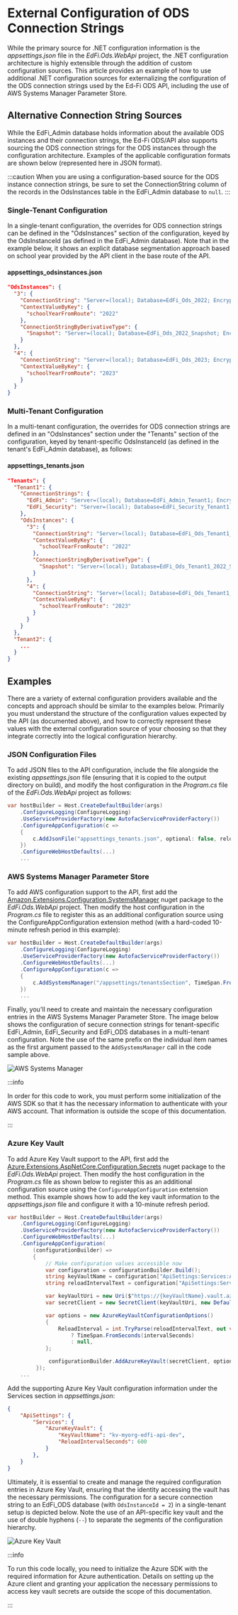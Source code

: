 # External Configuration of ODS Connection Strings

While the primary source for .NET configuration information is the
_appsettings.json_ file in the _EdFi.Ods.WebApi_ project, the .NET configuration
architecture is highly extensible through the addition of custom configuration
sources. This article provides an example of how to use additional .NET
configuration sources for externalizing the configuration of the ODS connection
strings used by the Ed-Fi ODS API, including the use of AWS Systems Manager
Parameter Store.

## Alternative Connection String Sources

While the EdFi\_Admin database holds information about the available ODS
instances and their connection strings, the Ed-Fi ODS/API also supports sourcing
the ODS connection strings for the ODS instances through the configuration
architecture. Examples of the applicable configuration formats are shown below
(represented here in JSON format).

:::caution
When you are using a configuration-based source for the ODS instance connection
strings, be sure to set the ConnectionString column of the records in the
OdsInstances table in the EdFi\_Admin database to `null`.
:::

### Single-Tenant Configuration

In a single-tenant configuration, the overrides for ODS connection strings can
be defined in the "OdsInstances" section of the configuration, keyed by the
OdsInstanceId (as defined in the EdFi\_Admin database). Note that in the example
below, it shows an explicit database segmentation approach based on school year
provided by the API client in the base route of the API.

#### appsettings\_odsinstances.json

```json
"OdsInstances": {
  "3": {
    "ConnectionString": "Server=(local); Database=EdFi_Ods_2022; Encrypt=False; Trusted_Connection=True; Application Name=EdFi.Ods.WebApi;",
    "ContextValueByKey": {
      "schoolYearFromRoute": "2022"
    },
    "ConnectionStringByDerivativeType": {
      "Snapshot": "Server=(local); Database=EdFi_Ods_2022_Snapshot; Encrypt=False; Trusted_Connection=True; Application Name=EdFi.Ods.WebApi;"
    }
  },
  "4": {
    "ConnectionString": "Server=(local); Database=EdFi_Ods_2023; Encrypt=False; Trusted_Connection=True; Application Name=EdFi.Ods.WebApi;",
    "ContextValueByKey": {
      "schoolYearFromRoute": "2023"
    }
  }
}
```

### Multi-Tenant Configuration

In a multi-tenant configuration, the overrides for ODS connection strings are
defined in an "OdsInstances" section under the "Tenants" section of the
configuration, keyed by tenant-specific OdsInstanceId (as defined in the
tenant's EdFi\_Admin database), as follows:

#### appsettings\_tenants.json

```json
"Tenants": {
  "Tenant1": {
    "ConnectionStrings": {
      "EdFi_Admin": "Server=(local); Database=EdFi_Admin_Tenant1; Encrypt=False; Trusted_Connection=True; Application Name=EdFi.Ods.WebApi;",
      "EdFi_Security": "Server=(local); Database=EdFi_Security_Tenant1; Encrypt=False; Trusted_Connection=True; Persist Security Info=True; Application Name=EdFi.Ods.WebApi;"
    },
    "OdsInstances": {
      "3": {
        "ConnectionString": "Server=(local); Database=EdFi_Ods_Tenant1_2022; Encrypt=False; Trusted_Connection=True; Application Name=EdFi.Ods.WebApi;",
        "ContextValueByKey": {
          "schoolYearFromRoute": "2022"
        },
        "ConnectionStringByDerivativeType": {
          "Snapshot": "Server=(local); Database=EdFi_Ods_Tenant1_2022_Snapshot; Encrypt=False; Trusted_Connection=True; Application Name=EdFi.Ods.WebApi;"
        }
      },
      "4": {
        "ConnectionString": "Server=(local); Database=EdFi_Ods_Tenant1_2023; Encrypt=False; Trusted_Connection=True; Application Name=EdFi.Ods.WebApi;",
        "ContextValueByKey": {
          "schoolYearFromRoute": "2023"
        }
      }
    }
  },
  "Tenant2": {
    ...
  }
}
```

## Examples

There are a variety of external configuration providers available and the
concepts and approach should be similar to the examples below. Primarily you
must understand the structure of the configuration values expected by the API
(as documented above), and how to correctly represent these values with the
external configuration source of your choosing so that they integrate correctly
into the logical configuration hierarchy.

### JSON Configuration Files

To add JSON files to the API configuration, include the file alongside the
existing _appsettings.json_ file (ensuring that it is copied to the output
directory on build), and modify the host configuration in the _Program.cs_ file
of the _EdFi.Ods.WebApi_ project as follows:

```csharp
var hostBuilder = Host.CreateDefaultBuilder(args)
    .ConfigureLogging(ConfigureLogging)
    .UseServiceProviderFactory(new AutofacServiceProviderFactory())
    .ConfigureAppConfiguration(c =>
    {
        c.AddJsonFile("appsettings_tenants.json", optional: false, reloadOnChange: true);
    })
    .ConfigureWebHostDefaults(...)
    ...
```

### AWS Systems Manager Parameter Store

To add AWS configuration support to the API, first add the
[Amazon.Extensions.Configuration.SystemsManager](https://www.nuget.org/packages/Amazon.Extensions.Configuration.SystemsManager)
nuget package to the _EdFi.Ods.WebApi_ project. Then modify the host
configuration in the _Program.cs_ file to register this as an additional
configuration source using the ConfigureAppConfiguration extension method (with
a hard-coded 10-minute refresh period in this example):

```csharp
var hostBuilder = Host.CreateDefaultBuilder(args)
    .ConfigureLogging(ConfigureLogging)
    .UseServiceProviderFactory(new AutofacServiceProviderFactory())
    .ConfigureWebHostDefaults(...)
    .ConfigureAppConfiguration(c =>
    {
        c.AddSystemsManager("/appsettings/tenantsSection", TimeSpan.FromMinutes(10));
    })
    ...
```

Finally, you'll need to create and maintain the necessary configuration entries
in the AWS Systems Manager Parameter Store. The image below shows the
configuration of secure connection strings for tenant-specific EdFi\_Admin,
EdFi\_Security and EdFi\_ODS databases in a multi-tenant configuration. Note the
use of the same prefix on the individual item names as the first argument passed
to the `AddSystemsManager` call in the code sample above.

![AWS Systems Manager](/img/reference/ods-api/image-2023-11-30_15-1-26.png)

:::info

In order for this code to work, you must perform some initialization
of the AWS SDK so that it has the necessary information to authenticate with
your AWS account. That information is outside the scope of this documentation.

:::

### Azure Key Vault

To add Azure Key Vault support to the API, first add the
[Azure.Extensions.AspNetCore.Configuration.Secrets](https://www.nuget.org/packages/Azure.Extensions.AspNetCore.Configuration.Secrets)
nuget package to the _EdFi.Ods.WebApi_ project. Then modify the host
configuration in the _Program.cs_ file as shown below to register this as an
additional configuration source using the `ConfigureAppConfiguration` extension
method. This example shows how to add the key vault information to the
_appsettings.json_ file and configure it with a 10-minute refresh period.

```csharp
var hostBuilder = Host.CreateDefaultBuilder(args)
    .ConfigureLogging(ConfigureLogging)
    .UseServiceProviderFactory(new AutofacServiceProviderFactory())
    .ConfigureWebHostDefaults(...)
    .ConfigureAppConfiguration(
        (configurationBuilder) =>
        {
            // Make configuration values accessible now
            var configuration = configurationBuilder.Build();
            string keyVaultName = configuration["ApiSettings:Services:AzureKeyVault:KeyVaultName"];
            string reloadIntervalText = configuration["ApiSettings:Services:AzureKeyVault:ReloadIntervalSeconds"];

            var keyVaultUri = new Uri($"https://{keyVaultName}.vault.azure.net/");
            var secretClient = new SecretClient(keyVaultUri, new DefaultAzureCredential());

            var options = new AzureKeyVaultConfigurationOptions()
            {
                ReloadInterval = int.TryParse(reloadIntervalText, out var intervalSeconds)
                    ? TimeSpan.FromSeconds(intervalSeconds)
                    : null,
            };

             configurationBuilder.AddAzureKeyVault(secretClient, options);
         });
    ...
```

Add the supporting Azure Key Vault configuration information under the Services
section in _appsettings.json_:

```json
{
    "ApiSettings": {
        "Services": {
            "AzureKeyVault": {
                "KeyVaultName": "kv-myorg-edfi-api-dev",
                "ReloadIntervalSeconds": 600
            }
        },
    }
}
```

Ultimately, it is essential to create and manage the required configuration
entries in Azure Key Vault, ensuring that the identity accessing the vault has
the necessary permissions. The configuration for a secure connection string to
an EdFi\_ODS database (with `OdsInstanceId = 2`) in a single-tenant setup is
depicted below. Note the use of an API-specific key vault and the use of double
hyphens (`--`) to separate the segments of the configuration hierarchy.

![Azure Key Vault](/img/reference/ods-api/image-20240427-204312.png)

:::info

To run this code locally, you need to initialize the Azure SDK with
the required information for Azure authentication. Details on setting up the
Azure client and granting your application the necessary permissions to access
key vault secrets are outside the scope of this documentation.

:::
